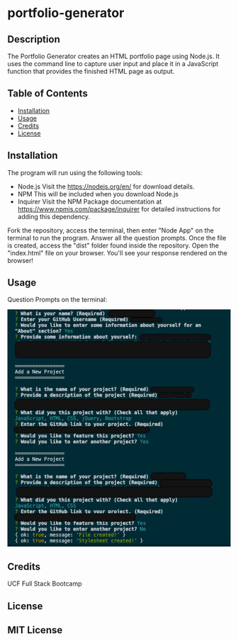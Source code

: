 # portfolio-generator

## Description

The Portfolio Generator creates an HTML portfolio page using Node.js. It uses the command line to capture user input and place it in a JavaScript function that provides the finished HTML page as output.


## Table of Contents 

- [Installation](#installation)
- [Usage](#usage)
- [Credits](#credits)
- [License](#license)

## Installation

The program will run using the following tools:

- Node.js 
Visit the https://nodejs.org/en/ for download details.
- NPM
This will be included when you download Node.js
- Inquirer
Visit the NPM Package documentation at https://www.npmjs.com/package/inquirer for detailed instructions for adding this dependency.

Fork the repository, access the terminal, then enter "Node App" on the terminal to run the program. Answer all the question prompts. Once the file is created, access the "dist" folder found inside the repository. Open the "index.html" file on your browser. You'll see your response rendered on the browser!

## Usage


Question Prompts on the terminal:

    
![question prompts on terminal](assets/images/question-prompts-on-terminal.png)
    

## Credits

UCF Full Stack Bootcamp

## License

MIT License
---


